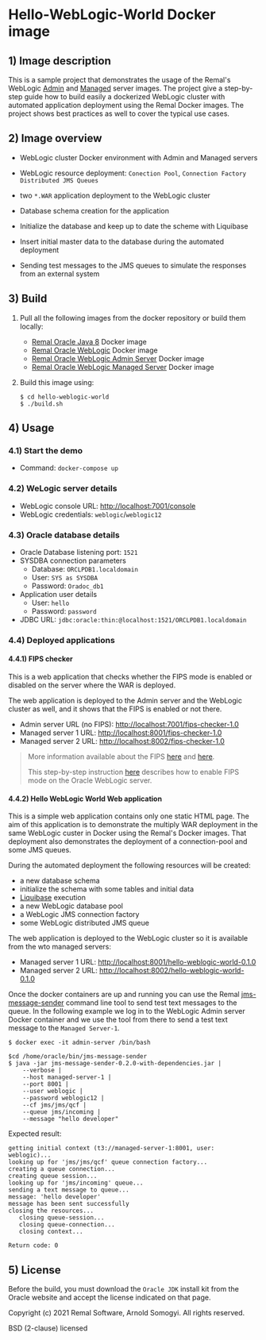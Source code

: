 # Hello-WebLogic-World Docker image

## 1) Image description
This is a sample project that demonstrates the usage of the Remal's WebLogic [Admin](../oracle-weblogic-12.2.1.4-admin-server) and [Managed](../oracle-weblogic-12.2.1.4-managed-server) server images.
The project give a step-by-step guide how to build easily a dockerized WebLogic cluster with automated application deployment using the Remal Docker images.
The project shows best practices as well to cover the typical use cases.

## 2) Image overview
* WebLogic cluster Docker environment with Admin and Managed servers


* WebLogic resource deployment: `Conection Pool`, `Connection Factory` `Distributed JMS Queues`


* two `*.WAR` application deployment to the WebLogic cluster


* Database schema creation for the application


* Initialize the database and keep up to date the scheme with Liquibase


* Insert initial master data to the database during the automated deployment


* Sending test messages to the JMS queues to simulate the responses from an external system

## 3) Build
1) Pull all the following images from the docker repository or build them locally:
    * [Remal Oracle Java 8](../../java/oracle-java-8) Docker image
    * [Remal Oracle WebLogic](../oracle-weblogic-12.2.1.4) Docker image
    * [Remal Oracle WebLogic Admin Server](../oracle-weblogic-12.2.1.4-admin-server) Docker image
    * [Remal Oracle WebLogic Managed Server](../oracle-weblogic-12.2.1.4-managed-server) Docker image

2) Build this image using:
    ```
    $ cd hello-weblogic-world
    $ ./build.sh
    ```

## 4) Usage
### 4.1) Start the demo
* Command: `docker-compose up`

### 4.2) WeLogic server details
* WebLogic console URL: [http://localhost:7001/console](http://localhost:7001/console)
* WebLogic credentials: `weblogic`/`weblogic12`

### 4.3) Oracle database details
* Oracle Database listening port: `1521`
* SYSDBA connection parameters
    * Database: `ORCLPDB1.localdomain`
    * User: `SYS as SYSDBA`
    * Password: `Oradoc_db1`
* Application user details
  * User: `hello`
  * Password: `password`
* JDBC URL: `jdbc:oracle:thin:@localhost:1521/ORCLPDB1.localdomain`

### 4.4) Deployed applications
#### 4.4.1) FIPS checker
This is a web application that checks whether the FIPS mode is enabled or disabled on the server where the WAR is deployed.

The web application is deployed to the Admin server and the WebLogic cluster as well, and it shows that the FIPS is enabled or not there.
* Admin server URL (no FIPS): [http://localhost:7001/fips-checker-1.0](http://localhost:7001/fips-checker-1.0)
* Managed server 1 URL: [http://localhost:8001/fips-checker-1.0](http://localhost:8001/fips-checker-1.0)
* Managed server 2 URL: [http://localhost:8002/fips-checker-1.0](http://localhost:8002/fips-checker-1.0)

>More information available about the FIPS [here](https://www.wolfssl.com/license/fips) and [here](https://en.wikipedia.org/wiki/FIPS_140-2).
>
>This step-by-step instruction [here](https://docs.oracle.com/middleware/1213/wls/SECMG/fips.htm#SECMG768) describes how to enable FIPS mode on the Oracle WebLogic server.

#### 4.4.2) Hello WebLogic World Web application
This is a simple web application contains only one static HTML page.
The aim of this application is to demonstrate the multiply WAR deployment in the same WebLogic custer in Docker using the Remal's Docker images.
That deployment also demonstrates the deployment of a connection-pool and some JMS queues.

During the automated deployment the following resources will be created:
  * a new database schema
  * initialize the schema with some tables and initial data
  * [Liquibase](https://www.liquibase.org) execution
  * a new WebLogic database pool
  * a WebLogic JMS connection factory
  * some WebLogic distributed JMS queue

The web application is deployed to the WebLogic cluster so it is available from the wto managed servers:
* Managed server 1 URL: [http://localhost:8001/hello-weblogic-world-0.1.0](http://localhost:8001/hello-weblogic-world-0.1.0)
* Managed server 2 URL: [http://localhost:8002/hello-weblogic-world-0.1.0](http://localhost:8002/hello-weblogic-world-0.1.0)

Once the docker containers are up and running you can use the Remal [jms-message-sender](https://github.com/zappee/jms-message-sender) command line tool to send test text messages to the queue.
In the following example we log in to the WebLogic Admin server Docker container and we use the tool from there to send a test text message to the `Managed Server-1`.
```
$ docker exec -it admin-server /bin/bash

$cd /home/oracle/bin/jms-message-sender
$ java -jar jms-message-sender-0.2.0-with-dependencies.jar |
    --verbose |
    --host managed-server-1 |
    --port 8001 |
    --user weblogic |
    --password weblogic12 |
    --cf jms/jms/qcf |
    --queue jms/incoming |
    --message "hello developer"
```

Expected result:
```
getting initial context (t3://managed-server-1:8001, user: weblogic)...
looking up for 'jms/jms/qcf' queue connection factory...
creating a queue connection...
creating queue session...
looking up for 'jms/incoming' queue...
sending a text message to queue...
message: 'hello developer'
message has been sent successfully
closing the resources...
   closing queue-session...
   closing queue-connection...
   closing context...

Return code: 0
```

## 5) License
Before the build, you must download the `Oracle JDK` install kit from the Oracle website and accept the license indicated on that page.

Copyright (c) 2021 Remal Software, Arnold Somogyi. All rights reserved.

BSD (2-clause) licensed
